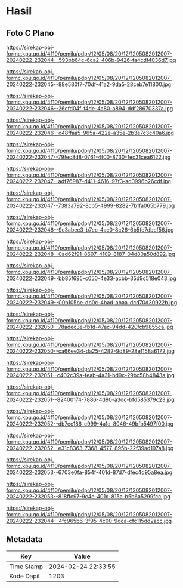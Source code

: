 # Hasil

## Foto C Plano

https://sirekap-obj-formc.kpu.go.id/4f10/pemilu/pdpr/12/05/08/20/12/1205082012007-20240222-232044--593bb64c-6ca2-406b-9426-fa4cdf4036d7.jpg

https://sirekap-obj-formc.kpu.go.id/4f10/pemilu/pdpr/12/05/08/20/12/1205082012007-20240222-232045--88e580f7-70df-41a2-9da5-28ceb7e11800.jpg

https://sirekap-obj-formc.kpu.go.id/4f10/pemilu/pdpr/12/05/08/20/12/1205082012007-20240222-232046--26cfd04f-f4de-4a80-a894-ddf28670337a.jpg

https://sirekap-obj-formc.kpu.go.id/4f10/pemilu/pdpr/12/05/08/20/12/1205082012007-20240222-232046--c48ffaa5-965a-422e-a35e-2b3e7c3c40a6.jpg

https://sirekap-obj-formc.kpu.go.id/4f10/pemilu/pdpr/12/05/08/20/12/1205082012007-20240222-232047--79fec8d8-0761-4f00-8730-1ec31cea6122.jpg

https://sirekap-obj-formc.kpu.go.id/4f10/pemilu/pdpr/12/05/08/20/12/1205082012007-20240222-232047--adf76987-d411-4616-97f3-ad0996b26cdf.jpg

https://sirekap-obj-formc.kpu.go.id/4f10/pemilu/pdpr/12/05/08/20/12/1205082012007-20240222-232047--7383a792-8cb5-4999-8282-7b1fa065b779.jpg

https://sirekap-obj-formc.kpu.go.id/4f10/pemilu/pdpr/12/05/08/20/12/1205082012007-20240222-232048--9c3abee3-b7ec-4ac0-8c26-6b5fe7dbef56.jpg

https://sirekap-obj-formc.kpu.go.id/4f10/pemilu/pdpr/12/05/08/20/12/1205082012007-20240222-232048--0ad62f91-8607-4109-8187-04d80a50d892.jpg

https://sirekap-obj-formc.kpu.go.id/4f10/pemilu/pdpr/12/05/08/20/12/1205082012007-20240222-232049--bb85f695-c050-4e33-acbb-35d9c518e043.jpg

https://sirekap-obj-formc.kpu.go.id/4f10/pemilu/pdpr/12/05/08/20/12/1205082012007-20240222-232049--00b105be-db0c-4bad-abaa-dcd70d30922b.jpg

https://sirekap-obj-formc.kpu.go.id/4f10/pemilu/pdpr/12/05/08/20/12/1205082012007-20240222-232050--78adec3e-fb1d-47ac-94dd-420fcb9855ca.jpg

https://sirekap-obj-formc.kpu.go.id/4f10/pemilu/pdpr/12/05/08/20/12/1205082012007-20240222-232050--ca66ee34-da25-4282-9d89-28e1158a6172.jpg

https://sirekap-obj-formc.kpu.go.id/4f10/pemilu/pdpr/12/05/08/20/12/1205082012007-20240222-232051--c402c39a-feab-4a31-bd9c-29bc58b4843a.jpg

https://sirekap-obj-formc.kpu.go.id/4f10/pemilu/pdpr/12/05/08/20/12/1205082012007-20240222-232051--82400174-7886-4d90-a3dc-bfd585379c23.jpg

https://sirekap-obj-formc.kpu.go.id/4f10/pemilu/pdpr/12/05/08/20/12/1205082012007-20240222-232052--db7ec186-c999-4a1d-8046-49bfb5497f00.jpg

https://sirekap-obj-formc.kpu.go.id/4f10/pemilu/pdpr/12/05/08/20/12/1205082012007-20240222-232052--e31c8363-7368-4577-895b-22f39ad197a8.jpg

https://sirekap-obj-formc.kpu.go.id/4f10/pemilu/pdpr/12/05/08/20/12/1205082012007-20240222-232053--6703e0fa-854f-401d-87d7-dfec4d95a8ea.jpg

https://sirekap-obj-formc.kpu.go.id/4f10/pemilu/pdpr/12/05/08/20/12/1205082012007-20240222-232053--818ffc97-9c4e-401d-815a-b5b6a5299fcc.jpg

https://sirekap-obj-formc.kpu.go.id/4f10/pemilu/pdpr/12/05/08/20/12/1205082012007-20240222-232044--4fc965b6-3f95-4c00-9dca-cfc115dd2acc.jpg


## Metadata

| Key        | Value               |
| ---------- | ------------------- |
| Time Stamp | 2024-02-24 22:33:55 |
| Kode Dapil | 1203                |



